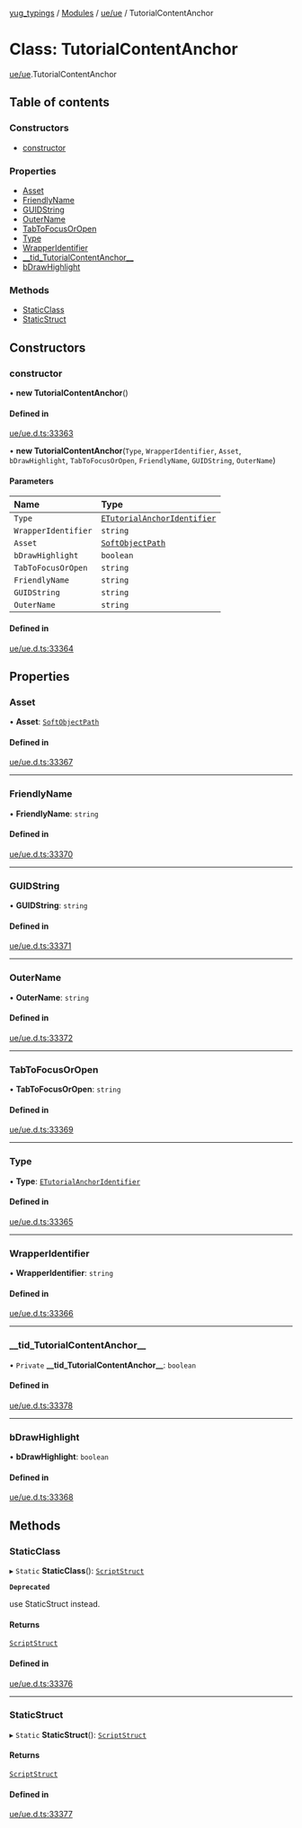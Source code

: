 [yug_typings](../README.md) / [Modules](../modules.md) / [ue/ue](../modules/ue_ue.md) / TutorialContentAnchor

# Class: TutorialContentAnchor

[ue/ue](../modules/ue_ue.md).TutorialContentAnchor

## Table of contents

### Constructors

- [constructor](ue_ue.TutorialContentAnchor.md#constructor)

### Properties

- [Asset](ue_ue.TutorialContentAnchor.md#asset)
- [FriendlyName](ue_ue.TutorialContentAnchor.md#friendlyname)
- [GUIDString](ue_ue.TutorialContentAnchor.md#guidstring)
- [OuterName](ue_ue.TutorialContentAnchor.md#outername)
- [TabToFocusOrOpen](ue_ue.TutorialContentAnchor.md#tabtofocusoropen)
- [Type](ue_ue.TutorialContentAnchor.md#type)
- [WrapperIdentifier](ue_ue.TutorialContentAnchor.md#wrapperidentifier)
- [\_\_tid\_TutorialContentAnchor\_\_](ue_ue.TutorialContentAnchor.md#__tid_tutorialcontentanchor__)
- [bDrawHighlight](ue_ue.TutorialContentAnchor.md#bdrawhighlight)

### Methods

- [StaticClass](ue_ue.TutorialContentAnchor.md#staticclass)
- [StaticStruct](ue_ue.TutorialContentAnchor.md#staticstruct)

## Constructors

### constructor

• **new TutorialContentAnchor**()

#### Defined in

[ue/ue.d.ts:33363](https://github.com/YugMetaverse/yug_typings/blob/25cad34/ue/ue.d.ts#L33363)

• **new TutorialContentAnchor**(`Type`, `WrapperIdentifier`, `Asset`, `bDrawHighlight`, `TabToFocusOrOpen`, `FriendlyName`, `GUIDString`, `OuterName`)

#### Parameters

| Name | Type |
| :------ | :------ |
| `Type` | [`ETutorialAnchorIdentifier`](../enums/ue_ue.ETutorialAnchorIdentifier.md) |
| `WrapperIdentifier` | `string` |
| `Asset` | [`SoftObjectPath`](ue_ue.SoftObjectPath.md) |
| `bDrawHighlight` | `boolean` |
| `TabToFocusOrOpen` | `string` |
| `FriendlyName` | `string` |
| `GUIDString` | `string` |
| `OuterName` | `string` |

#### Defined in

[ue/ue.d.ts:33364](https://github.com/YugMetaverse/yug_typings/blob/25cad34/ue/ue.d.ts#L33364)

## Properties

### Asset

• **Asset**: [`SoftObjectPath`](ue_ue.SoftObjectPath.md)

#### Defined in

[ue/ue.d.ts:33367](https://github.com/YugMetaverse/yug_typings/blob/25cad34/ue/ue.d.ts#L33367)

___

### FriendlyName

• **FriendlyName**: `string`

#### Defined in

[ue/ue.d.ts:33370](https://github.com/YugMetaverse/yug_typings/blob/25cad34/ue/ue.d.ts#L33370)

___

### GUIDString

• **GUIDString**: `string`

#### Defined in

[ue/ue.d.ts:33371](https://github.com/YugMetaverse/yug_typings/blob/25cad34/ue/ue.d.ts#L33371)

___

### OuterName

• **OuterName**: `string`

#### Defined in

[ue/ue.d.ts:33372](https://github.com/YugMetaverse/yug_typings/blob/25cad34/ue/ue.d.ts#L33372)

___

### TabToFocusOrOpen

• **TabToFocusOrOpen**: `string`

#### Defined in

[ue/ue.d.ts:33369](https://github.com/YugMetaverse/yug_typings/blob/25cad34/ue/ue.d.ts#L33369)

___

### Type

• **Type**: [`ETutorialAnchorIdentifier`](../enums/ue_ue.ETutorialAnchorIdentifier.md)

#### Defined in

[ue/ue.d.ts:33365](https://github.com/YugMetaverse/yug_typings/blob/25cad34/ue/ue.d.ts#L33365)

___

### WrapperIdentifier

• **WrapperIdentifier**: `string`

#### Defined in

[ue/ue.d.ts:33366](https://github.com/YugMetaverse/yug_typings/blob/25cad34/ue/ue.d.ts#L33366)

___

### \_\_tid\_TutorialContentAnchor\_\_

• `Private` **\_\_tid\_TutorialContentAnchor\_\_**: `boolean`

#### Defined in

[ue/ue.d.ts:33378](https://github.com/YugMetaverse/yug_typings/blob/25cad34/ue/ue.d.ts#L33378)

___

### bDrawHighlight

• **bDrawHighlight**: `boolean`

#### Defined in

[ue/ue.d.ts:33368](https://github.com/YugMetaverse/yug_typings/blob/25cad34/ue/ue.d.ts#L33368)

## Methods

### StaticClass

▸ `Static` **StaticClass**(): [`ScriptStruct`](ue_ue.ScriptStruct.md)

**`Deprecated`**

use StaticStruct instead.

#### Returns

[`ScriptStruct`](ue_ue.ScriptStruct.md)

#### Defined in

[ue/ue.d.ts:33376](https://github.com/YugMetaverse/yug_typings/blob/25cad34/ue/ue.d.ts#L33376)

___

### StaticStruct

▸ `Static` **StaticStruct**(): [`ScriptStruct`](ue_ue.ScriptStruct.md)

#### Returns

[`ScriptStruct`](ue_ue.ScriptStruct.md)

#### Defined in

[ue/ue.d.ts:33377](https://github.com/YugMetaverse/yug_typings/blob/25cad34/ue/ue.d.ts#L33377)
